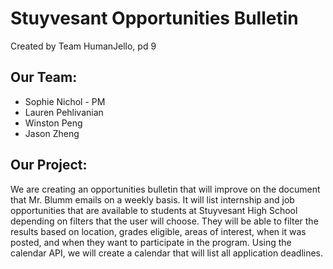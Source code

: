 # Stuyvesant Opportunities Bulletin

Created by Team HumanJello, pd 9

## Our Team:
* Sophie Nichol - PM
* Lauren Pehlivanian
* Winston Peng
* Jason Zheng

## Our Project:
We are creating an opportunities bulletin that will improve on the document that Mr. Blumm emails on a weekly basis. It will list internship and job opportunities that are available to students at Stuyvesant High School depending on filters that the user will choose. They will be able to filter the results based on location, grades eligible, areas of interest, when it was posted, and when they want to participate in the program. Using the calendar API, we will create a calendar that will list all application deadlines.
